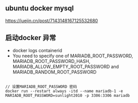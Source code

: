 ## ubuntu docker mysql 
https://juejin.cn/post/7143148167125532680





## 启动docker 异常
- docker logs containerid
- You need to specify one of MARIADB_ROOT_PASSWORD, MARIADB_ROOT_PASSWORD_HASH, MARIADB_ALLOW_EMPTY_ROOT_PASSWORD and MARIADB_RANDOM_ROOT_PASSWORD
```

// 设置MARIADB_ROOT_PASSWORD 密码
docker run --restart always -itd --name mariadb-1 -e MARIADB_ROOT_PASSWORD=sunlight2010 -p 3306:3306 mariadb

```